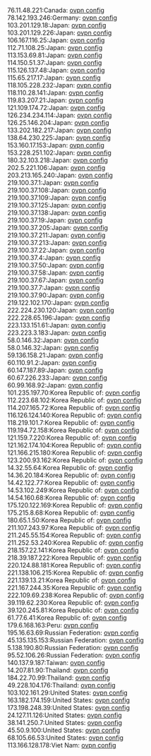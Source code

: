 76.11.48.221:Canada: [ovpn config](vpn/76_11_48_221.ovpn)  
78.142.193.246:Germany: [ovpn config](vpn/78_142_193_246.ovpn)  
103.201.129.18:Japan: [ovpn config](vpn/103_201_129_18.ovpn)  
103.201.129.226:Japan: [ovpn config](vpn/103_201_129_226.ovpn)  
106.167.116.25:Japan: [ovpn config](vpn/106_167_116_25.ovpn)  
112.71.108.25:Japan: [ovpn config](vpn/112_71_108_25.ovpn)  
113.153.69.81:Japan: [ovpn config](vpn/113_153_69_81.ovpn)  
114.150.51.37:Japan: [ovpn config](vpn/114_150_51_37.ovpn)  
115.126.137.48:Japan: [ovpn config](vpn/115_126_137_48.ovpn)  
115.65.217.17:Japan: [ovpn config](vpn/115_65_217_17.ovpn)  
118.105.228.232:Japan: [ovpn config](vpn/118_105_228_232.ovpn)  
118.110.28.141:Japan: [ovpn config](vpn/118_110_28_141.ovpn)  
119.83.207.21:Japan: [ovpn config](vpn/119_83_207_21.ovpn)  
121.109.174.72:Japan: [ovpn config](vpn/121_109_174_72.ovpn)  
126.234.234.114:Japan: [ovpn config](vpn/126_234_234_114.ovpn)  
126.25.146.204:Japan: [ovpn config](vpn/126_25_146_204.ovpn)  
133.202.182.217:Japan: [ovpn config](vpn/133_202_182_217.ovpn)  
138.64.230.225:Japan: [ovpn config](vpn/138_64_230_225.ovpn)  
153.160.17.153:Japan: [ovpn config](vpn/153_160_17_153.ovpn)  
153.228.251.102:Japan: [ovpn config](vpn/153_228_251_102.ovpn)  
180.32.103.218:Japan: [ovpn config](vpn/180_32_103_218.ovpn)  
202.5.221.106:Japan: [ovpn config](vpn/202_5_221_106.ovpn)  
203.213.165.240:Japan: [ovpn config](vpn/203_213_165_240.ovpn)  
219.100.37.1:Japan: [ovpn config](vpn/219_100_37_1.ovpn)  
219.100.37.108:Japan: [ovpn config](vpn/219_100_37_108.ovpn)  
219.100.37.109:Japan: [ovpn config](vpn/219_100_37_109.ovpn)  
219.100.37.125:Japan: [ovpn config](vpn/219_100_37_125.ovpn)  
219.100.37.138:Japan: [ovpn config](vpn/219_100_37_138.ovpn)  
219.100.37.19:Japan: [ovpn config](vpn/219_100_37_19.ovpn)  
219.100.37.205:Japan: [ovpn config](vpn/219_100_37_205.ovpn)  
219.100.37.211:Japan: [ovpn config](vpn/219_100_37_211.ovpn)  
219.100.37.213:Japan: [ovpn config](vpn/219_100_37_213.ovpn)  
219.100.37.22:Japan: [ovpn config](vpn/219_100_37_22.ovpn)  
219.100.37.4:Japan: [ovpn config](vpn/219_100_37_4.ovpn)  
219.100.37.50:Japan: [ovpn config](vpn/219_100_37_50.ovpn)  
219.100.37.58:Japan: [ovpn config](vpn/219_100_37_58.ovpn)  
219.100.37.67:Japan: [ovpn config](vpn/219_100_37_67.ovpn)  
219.100.37.7:Japan: [ovpn config](vpn/219_100_37_7.ovpn)  
219.100.37.90:Japan: [ovpn config](vpn/219_100_37_90.ovpn)  
219.122.102.170:Japan: [ovpn config](vpn/219_122_102_170.ovpn)  
222.224.230.120:Japan: [ovpn config](vpn/222_224_230_120.ovpn)  
222.228.65.196:Japan: [ovpn config](vpn/222_228_65_196.ovpn)  
223.133.151.61:Japan: [ovpn config](vpn/223_133_151_61.ovpn)  
223.223.3.183:Japan: [ovpn config](vpn/223_223_3_183.ovpn)  
58.0.146.32:Japan: [ovpn config](vpn/58_0_146_32.ovpn)  
58.0.146.32:Japan: [ovpn config](vpn/58_0_146_32.ovpn)  
59.136.158.21:Japan: [ovpn config](vpn/59_136_158_21.ovpn)  
60.110.91.2:Japan: [ovpn config](vpn/60_110_91_2.ovpn)  
60.147.187.89:Japan: [ovpn config](vpn/60_147_187_89.ovpn)  
60.67.226.233:Japan: [ovpn config](vpn/60_67_226_233.ovpn)  
60.99.168.92:Japan: [ovpn config](vpn/60_99_168_92.ovpn)  
101.235.197.70:Korea Republic of: [ovpn config](vpn/101_235_197_70.ovpn)  
112.223.68.102:Korea Republic of: [ovpn config](vpn/112_223_68_102.ovpn)  
114.207.165.72:Korea Republic of: [ovpn config](vpn/114_207_165_72.ovpn)  
116.126.124.140:Korea Republic of: [ovpn config](vpn/116_126_124_140.ovpn)  
118.219.101.7:Korea Republic of: [ovpn config](vpn/118_219_101_7.ovpn)  
119.194.72.158:Korea Republic of: [ovpn config](vpn/119_194_72_158.ovpn)  
121.159.7.220:Korea Republic of: [ovpn config](vpn/121_159_7_220.ovpn)  
121.162.174.104:Korea Republic of: [ovpn config](vpn/121_162_174_104.ovpn)  
121.166.215.180:Korea Republic of: [ovpn config](vpn/121_166_215_180.ovpn)  
123.200.93.162:Korea Republic of: [ovpn config](vpn/123_200_93_162.ovpn)  
14.32.55.64:Korea Republic of: [ovpn config](vpn/14_32_55_64.ovpn)  
14.36.20.184:Korea Republic of: [ovpn config](vpn/14_36_20_184.ovpn)  
14.42.122.77:Korea Republic of: [ovpn config](vpn/14_42_122_77.ovpn)  
14.53.102.249:Korea Republic of: [ovpn config](vpn/14_53_102_249.ovpn)  
14.54.160.68:Korea Republic of: [ovpn config](vpn/14_54_160_68.ovpn)  
175.120.122.169:Korea Republic of: [ovpn config](vpn/175_120_122_169.ovpn)  
175.215.8.68:Korea Republic of: [ovpn config](vpn/175_215_8_68.ovpn)  
180.65.1.50:Korea Republic of: [ovpn config](vpn/180_65_1_50.ovpn)  
211.107.243.97:Korea Republic of: [ovpn config](vpn/211_107_243_97.ovpn)  
211.245.55.154:Korea Republic of: [ovpn config](vpn/211_245_55_154.ovpn)  
211.252.53.240:Korea Republic of: [ovpn config](vpn/211_252_53_240.ovpn)  
218.157.22.141:Korea Republic of: [ovpn config](vpn/218_157_22_141.ovpn)  
218.39.187.222:Korea Republic of: [ovpn config](vpn/218_39_187_222.ovpn)  
220.124.88.181:Korea Republic of: [ovpn config](vpn/220_124_88_181.ovpn)  
221.138.106.215:Korea Republic of: [ovpn config](vpn/221_138_106_215.ovpn)  
221.139.13.21:Korea Republic of: [ovpn config](vpn/221_139_13_21.ovpn)  
221.167.244.35:Korea Republic of: [ovpn config](vpn/221_167_244_35.ovpn)  
222.109.69.238:Korea Republic of: [ovpn config](vpn/222_109_69_238.ovpn)  
39.119.62.230:Korea Republic of: [ovpn config](vpn/39_119_62_230.ovpn)  
39.120.245.81:Korea Republic of: [ovpn config](vpn/39_120_245_81.ovpn)  
61.77.6.41:Korea Republic of: [ovpn config](vpn/61_77_6_41.ovpn)  
179.6.168.163:Peru: [ovpn config](vpn/179_6_168_163.ovpn)  
195.16.63.69:Russian Federation: [ovpn config](vpn/195_16_63_69.ovpn)  
45.135.135.153:Russian Federation: [ovpn config](vpn/45_135_135_153.ovpn)  
5.138.190.80:Russian Federation: [ovpn config](vpn/5_138_190_80.ovpn)  
95.52.106.26:Russian Federation: [ovpn config](vpn/95_52_106_26.ovpn)  
140.137.9.187:Taiwan: [ovpn config](vpn/140_137_9_187.ovpn)  
14.207.81.90:Thailand: [ovpn config](vpn/14_207_81_90.ovpn)  
184.22.70.99:Thailand: [ovpn config](vpn/184_22_70_99.ovpn)  
49.228.104.176:Thailand: [ovpn config](vpn/49_228_104_176.ovpn)  
103.102.161.29:United States: [ovpn config](vpn/103_102_161_29.ovpn)  
163.182.174.159:United States: [ovpn config](vpn/163_182_174_159.ovpn)  
173.198.248.39:United States: [ovpn config](vpn/173_198_248_39.ovpn)  
24.127.11.126:United States: [ovpn config](vpn/24_127_11_126.ovpn)  
38.141.250.7:United States: [ovpn config](vpn/38_141_250_7.ovpn)  
45.50.9.100:United States: [ovpn config](vpn/45_50_9_100.ovpn)  
68.105.66.53:United States: [ovpn config](vpn/68_105_66_53.ovpn)  
113.166.128.178:Viet Nam: [ovpn config](vpn/113_166_128_178.ovpn)  
